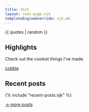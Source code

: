 ```yaml
---
title: Init
layout: root-page.njk
templateEngineOverride: njk,md
---
```


{{ quotes | random }}


## Highlights

Check out the coolest things I've made.

<a href="https://cobble.page">cobble</a>

## Recent posts

{% include "recent-posts.njk" %}

<a href="/blog">-> more posts</a>